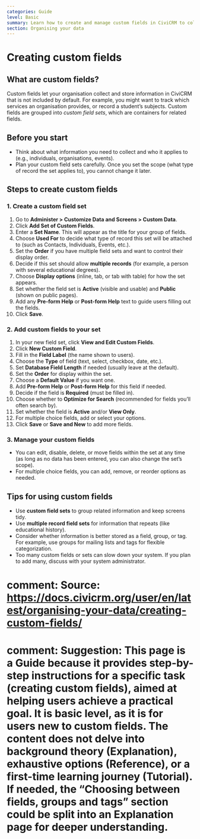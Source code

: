 ```yaml
---
categories: Guide
level: Basic
summary: Learn how to create and manage custom fields in CiviCRM to collect and organize information specific to your organisation’s needs.
section: Organising your data
---
```


# Creating custom fields

## What are custom fields?

Custom fields let your organisation collect and store information in CiviCRM that is not included by default. For example, you might want to track which services an organisation provides, or record a student’s subjects. Custom fields are grouped into *custom field sets*, which are containers for related fields.

## Before you start

- Think about what information you need to collect and who it applies to (e.g., individuals, organisations, events).
- Plan your custom field sets carefully. Once you set the scope (what type of record the set applies to), you cannot change it later.

## Steps to create custom fields

### 1. Create a custom field set

1. Go to **Administer > Customize Data and Screens > Custom Data**.
2. Click **Add Set of Custom Fields**.
3. Enter a **Set Name**. This will appear as the title for your group of fields.
4. Choose **Used For** to decide what type of record this set will be attached to (such as Contacts, Individuals, Events, etc.).
5. Set the **Order** if you have multiple field sets and want to control their display order.
6. Decide if this set should allow **multiple records** (for example, a person with several educational degrees).
7. Choose **Display options** (inline, tab, or tab with table) for how the set appears.
8. Set whether the field set is **Active** (visible and usable) and **Public** (shown on public pages).
9. Add any **Pre-form Help** or **Post-form Help** text to guide users filling out the fields.
10. Click **Save**.

### 2. Add custom fields to your set

1. In your new field set, click **View and Edit Custom Fields**.
2. Click **New Custom Field**.
3. Fill in the **Field Label** (the name shown to users).
4. Choose the **Type** of field (text, select, checkbox, date, etc.).
5. Set **Database Field Length** if needed (usually leave at the default).
6. Set the **Order** for display within the set.
7. Choose a **Default Value** if you want one.
8. Add **Pre-form Help** or **Post-form Help** for this field if needed.
9. Decide if the field is **Required** (must be filled in).
10. Choose whether to **Optimize for Search** (recommended for fields you’ll often search by).
11. Set whether the field is **Active** and/or **View Only**.
12. For multiple choice fields, add or select your options.
13. Click **Save** or **Save and New** to add more fields.

### 3. Manage your custom fields

- You can edit, disable, delete, or move fields within the set at any time (as long as no data has been entered, you can also change the set’s scope).
- For multiple choice fields, you can add, remove, or reorder options as needed.

## Tips for using custom fields

- Use **custom field sets** to group related information and keep screens tidy.
- Use **multiple record field sets** for information that repeats (like educational history).
- Consider whether information is better stored as a field, group, or tag. For example, use groups for mailing lists and tags for flexible categorization.
- Too many custom fields or sets can slow down your system. If you plan to add many, discuss with your system administrator.

# comment: Source: https://docs.civicrm.org/user/en/latest/organising-your-data/creating-custom-fields/
# comment: Suggestion: This page is a Guide because it provides step-by-step instructions for a specific task (creating custom fields), aimed at helping users achieve a practical goal. It is basic level, as it is for users new to custom fields. The content does not delve into background theory (Explanation), exhaustive options (Reference), or a first-time learning journey (Tutorial). If needed, the “Choosing between fields, groups and tags” section could be split into an Explanation page for deeper understanding.
